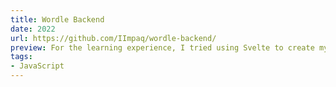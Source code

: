 ```yaml
---
title: Wordle Backend 
date: 2022
url: https://github.com/IImpaq/wordle-backend/
preview: For the learning experience, I tried using Svelte to create my version of the Wordle game. This is the backend part of the game.
tags:
- JavaScript
---
```

